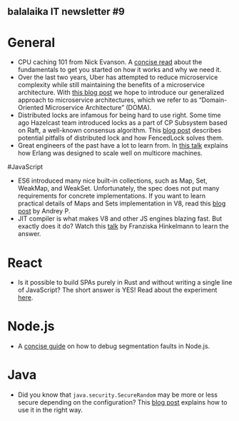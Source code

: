 ## balalaika IT newsletter #9

# General
- CPU caching 101 from Nick Evanson. A [concise read](https://www.techspot.com/article/2066-cpu-l1-l2-l3-cache/) about the fundamentals to get you started on how it works and why we need it. 
- Over the last two years, Uber has attempted to reduce microservice complexity while still maintaining the benefits of a microservice architecture. With [this blog post]( https://eng.uber.com/microservice-architecture/) we hope to introduce our generalized approach to microservice architectures, which we refer to as “Domain-Oriented Microservice Architecture” (DOMA).
- Distributed locks are infamous for being hard to use right. Some time ago Hazelcast team introduced locks as a part of CP Subsystem based on Raft, a well-known consensus algorithm. This [blog post](https://hazelcast.com/blog/long-live-distributed-locks/) describes potential pitfalls of distributed lock and how FencedLock solves them.
- Great engineers of the past have a lot to learn from. In [this talk](https://youtu.be/bo5WL5IQAd0) explains how Erlang was designed to scale well on multicore machines.

#JavaScript
- ES6 introduced many nice built-in collections, such as Map, Set, WeakMap, and WeakSet. Unfortunately, the spec does not put many requirements for concrete implementations. If you want to learn practical details of Maps and Sets implementation in V8, read this [blog post](https://itnext.io/v8-deep-dives-understanding-map-internals-45eb94a183df) by Andrey P.
- JIT compiler is what makes V8 and other JS engines blazing fast. But exactly does it do? Watch this [talk](https://youtu.be/p-iiEDtpy6I) by Franziska Hinkelmann to learn the answer.

# React
- Is it possible to build SPAs purely in Rust and without writing a single line of JavaScript? The short answer is YES! Read about the experiment [here](http://www.sheshbabu.com/posts/rust-wasm-yew-single-page-application/).

# Node.js
- A [concise guide](https://httptoolkit.tech/blog/how-to-debug-node-segfaults) on how to debug segmentation faults in Node.js.

# Java
- Did you know that `java.security.SecureRandom` may be more or less secure depending on the configuration? This [blog post](https://tersesystems.com/blog/2015/12/17/the-right-way-to-use-securerandom/) explains how to use it in the right way.